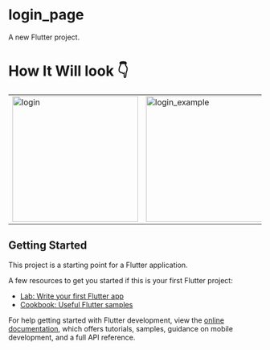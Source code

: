 # login_page

A new Flutter project.
# How It Will look 👇
<table>
  <tr>
      <td>
          <img width="250" alt="login" src="https://github.com/Abdelfatah-Darwish/login_screen/assets/120136099/cfe3e59f-8948-41ae-ba98-8b6469054b3a" /></td>
        <td>  <img width="250" alt="login_example" src="https://github.com/Abdelfatah-Darwish/login_screen/assets/120136099/2fa98369-4e66-4ada-bc9e-b9eb32712102" />
      </td>
    </tr>

</table>



## Getting Started

This project is a starting point for a Flutter application.

A few resources to get you started if this is your first Flutter project:

- [Lab: Write your first Flutter app](https://docs.flutter.dev/get-started/codelab)
- [Cookbook: Useful Flutter samples](https://docs.flutter.dev/cookbook)

For help getting started with Flutter development, view the
[online documentation](https://docs.flutter.dev/), which offers tutorials,
samples, guidance on mobile development, and a full API reference.
